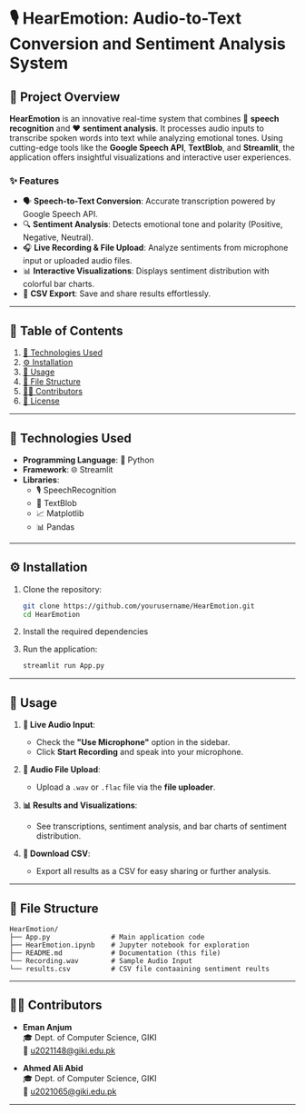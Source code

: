 # 🎙️ HearEmotion: Audio-to-Text Conversion and Sentiment Analysis System

## 🌟 Project Overview

**HearEmotion** is an innovative real-time system that combines 🎤 **speech recognition** and ❤ **sentiment analysis**. It processes audio inputs to transcribe spoken words into text while analyzing emotional tones. Using cutting-edge tools like the **Google Speech API**, **TextBlob**, and **Streamlit**, the application offers insightful visualizations and interactive user experiences.

### ✨ Features
- 🗣️ **Speech-to-Text Conversion**: Accurate transcription powered by Google Speech API.
- 🔍 **Sentiment Analysis**: Detects emotional tone and polarity (Positive, Negative, Neutral).
- 🎧 **Live Recording & File Upload**: Analyze sentiments from microphone input or uploaded audio files.
- 📊 **Interactive Visualizations**: Displays sentiment distribution with colorful bar charts.
- 📁 **CSV Export**: Save and share results effortlessly.

---

## 📜 Table of Contents
1. [🚀 Technologies Used](#-technologies-used)
2. [⚙️ Installation](#-installation)
3. [🎯 Usage](#-usage)
4. [📂 File Structure](#-file-structure)
5. [👩‍💻 Contributors](#-contributors)
6. [📄 License](#-license)

---

## 🚀 Technologies Used
- **Programming Language**: 🐍 Python
- **Framework**: 🌐 Streamlit
- **Libraries**:
  - 🎙️ SpeechRecognition
  - 💬 TextBlob
  - 📈 Matplotlib
  - 📊 Pandas

---

## ⚙️ Installation

1. Clone the repository:  
   ```bash
   git clone https://github.com/yourusername/HearEmotion.git
   cd HearEmotion
   ```

2. Install the required dependencies

3. Run the application:  
   ```bash
   streamlit run App.py
   ```
---

## 🎯 Usage

1. **🎤 Live Audio Input**:  
   - Check the **"Use Microphone"** option in the sidebar.  
   - Click **Start Recording** and speak into your microphone.  
   
2. **📂 Audio File Upload**:  
   - Upload a `.wav` or `.flac` file via the **file uploader**.  

3. **📊 Results and Visualizations**:  
   - See transcriptions, sentiment analysis, and bar charts of sentiment distribution.  
   
4. **💾 Download CSV**:  
   - Export all results as a CSV for easy sharing or further analysis.  

---

## 📂 File Structure
```
HearEmotion/
├── App.py               # Main application code
├── HearEmotion.ipynb    # Jupyter notebook for exploration
├── README.md            # Documentation (this file)
└── Recording.wav        # Sample Audio Input
└── results.csv          # CSV file contaaining sentiment reults
```
---

## 👩‍💻 Contributors
- **Eman Anjum**  
  🎓 Dept. of Computer Science, GIKI  
  📧 [u2021148@giki.edu.pk](mailto:u2021148@giki.edu.pk)

- **Ahmed Ali Abid**  
  🎓 Dept. of Computer Science, GIKI  
  📧 [u2021065@giki.edu.pk](mailto:u2021065@giki.edu.pk)

---
